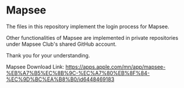 # Mapsee

The files in this repository implement the login process for Mapsee. 

Other functionalities of Mapsee are implemented in private repositories under Mapsee Club's shared GitHub account.

Thank you for your understanding.

Mapsee Download Link:
https://apps.apple.com/mn/app/mapsee-%EB%A7%B5%EC%8B%9C-%EC%A7%80%EB%8F%84-%EC%9D%BC%EA%B8%B0/id6448469183
